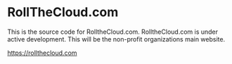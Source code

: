 # RollTheCloud.com

This is the source code for RolltheCloud.com. RolltheCloud.com is under active development. This will be the non-profit organizations main website.

https://rollthecloud.com
